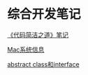 # 综合开发笔记


[《代码简洁之道》笔记](http://fromwiz.com/share/s/1A3SVv3K9Anc2ff82_0reV7e3OWxY934sAAt2FhtcR1FEjbh)

[Mac系统信息](http://fromwiz.com/share/s/1A3SVv3K9Anc2ff82_0reV7e0Dpw1d322Agg2jGxTv0XBf72)

[abstract class和interface](http://fromwiz.com/share/s/1A3SVv3K9Anc2ff82_0reV7e3yl7wc19YQKz2WFRoD3T_V6g)


